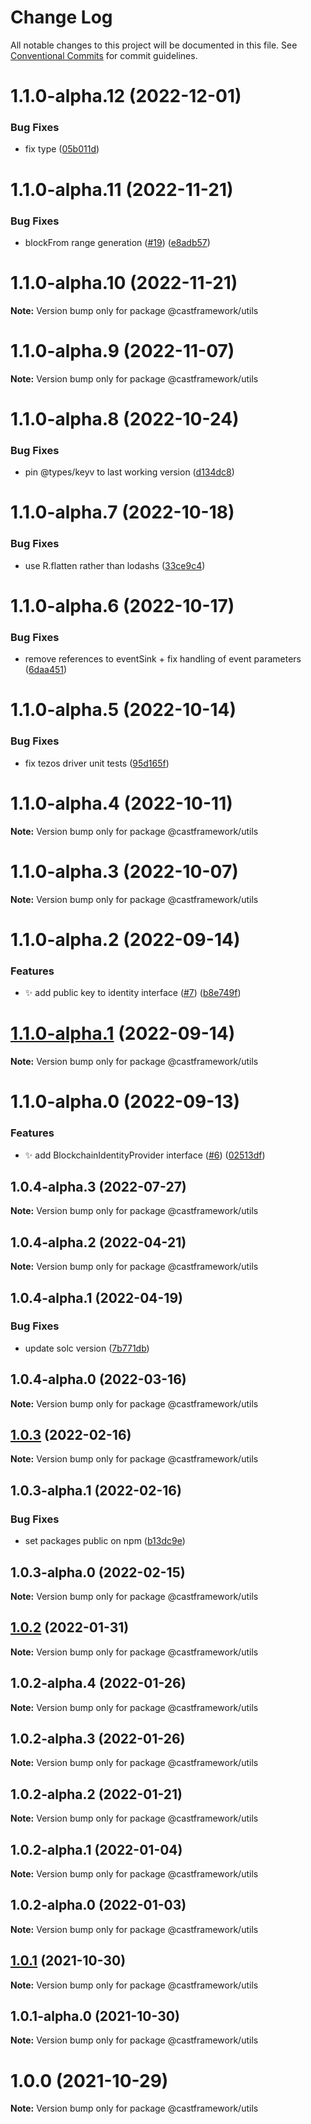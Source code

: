 # Change Log

All notable changes to this project will be documented in this file.
See [Conventional Commits](https://conventionalcommits.org) for commit guidelines.

# 1.1.0-alpha.12 (2022-12-01)


### Bug Fixes

* fix type ([05b011d](https://github.com/castframework/gba/commit/05b011d1ad8c573219b58a39894f904f36ef3ca7))





# 1.1.0-alpha.11 (2022-11-21)


### Bug Fixes

* blockFrom range generation ([#19](https://github.com/castframework/gba/issues/19)) ([e8adb57](https://github.com/castframework/gba/commit/e8adb5725647826dc78211c781a9e0a310bdc642))





# 1.1.0-alpha.10 (2022-11-21)

**Note:** Version bump only for package @castframework/utils





# 1.1.0-alpha.9 (2022-11-07)

**Note:** Version bump only for package @castframework/utils





# 1.1.0-alpha.8 (2022-10-24)


### Bug Fixes

* pin @types/keyv to last working version ([d134dc8](https://github.com/castframework/gba/commit/d134dc814b254eb7a37758ac244c3b2565f2c253))





# 1.1.0-alpha.7 (2022-10-18)


### Bug Fixes

* use R.flatten rather than lodashs ([33ce9c4](https://github.com/castframework/gba/commit/33ce9c4d599570441aa6f138343b12fc60a444b3))





# 1.1.0-alpha.6 (2022-10-17)


### Bug Fixes

* remove references to eventSink + fix handling of event parameters ([6daa451](https://github.com/castframework/gba/commit/6daa451966a57ef39849ae423579de61769b5288))





# 1.1.0-alpha.5 (2022-10-14)


### Bug Fixes

* fix tezos driver unit tests ([95d165f](https://github.com/castframework/gba/commit/95d165f3ca2e4aa17b349d342ebed36f0cab7319))





# 1.1.0-alpha.4 (2022-10-11)

**Note:** Version bump only for package @castframework/utils





# 1.1.0-alpha.3 (2022-10-07)

**Note:** Version bump only for package @castframework/utils





# 1.1.0-alpha.2 (2022-09-14)


### Features

* :sparkles: add public key to identity interface ([#7](https://github.com/castframework/gba/issues/7)) ([b8e749f](https://github.com/castframework/gba/commit/b8e749fa9618bb2c500a84764339a84e559159c7))





# [1.1.0-alpha.1](https://github.com/castframework/gba/compare/v1.1.0-alpha.0...v1.1.0-alpha.1) (2022-09-14)

**Note:** Version bump only for package @castframework/utils





# 1.1.0-alpha.0 (2022-09-13)


### Features

* :sparkles: add BlockchainIdentityProvider interface ([#6](https://github.com/castframework/gba/issues/6)) ([02513df](https://github.com/castframework/gba/commit/02513dfd7702c72b3288a8cb0d71cbb0b9671678))





## 1.0.4-alpha.3 (2022-07-27)

**Note:** Version bump only for package @castframework/utils





## 1.0.4-alpha.2 (2022-04-21)

**Note:** Version bump only for package @castframework/utils





## 1.0.4-alpha.1 (2022-04-19)


### Bug Fixes

* update solc version ([7b771db](https://github.com/castframework/gba/commit/7b771db9561b54b6dc40544a5b934d9f092fffa5))





## 1.0.4-alpha.0 (2022-03-16)

**Note:** Version bump only for package @castframework/utils





## [1.0.3](https://github.com/castframework/cast/compare/v1.0.3-alpha.1...v1.0.3) (2022-02-16)

**Note:** Version bump only for package @castframework/utils





## 1.0.3-alpha.1 (2022-02-16)


### Bug Fixes

* set packages public on npm ([b13dc9e](https://github.com/castframework/cast/commit/b13dc9e677de97f6c60b47bef1457e7b9984df02))





## 1.0.3-alpha.0 (2022-02-15)

**Note:** Version bump only for package @castframework/utils





## [1.0.2](https://github.com/castframework/cast/compare/v1.0.2-alpha.4...v1.0.2) (2022-01-31)

**Note:** Version bump only for package @castframework/utils





## 1.0.2-alpha.4 (2022-01-26)

**Note:** Version bump only for package @castframework/utils





## 1.0.2-alpha.3 (2022-01-26)

**Note:** Version bump only for package @castframework/utils





## 1.0.2-alpha.2 (2022-01-21)

**Note:** Version bump only for package @castframework/utils





## 1.0.2-alpha.1 (2022-01-04)

**Note:** Version bump only for package @castframework/utils





## 1.0.2-alpha.0 (2022-01-03)

**Note:** Version bump only for package @castframework/utils





## [1.0.1](https://github.com/castframework/cast/compare/v1.0.1-alpha.0...v1.0.1) (2021-10-30)

**Note:** Version bump only for package @castframework/utils





## 1.0.1-alpha.0 (2021-10-30)

**Note:** Version bump only for package @castframework/utils





# 1.0.0 (2021-10-29)

**Note:** Version bump only for package @castframework/utils
